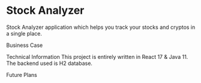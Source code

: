 # Stock Analyzer
Stock Analyzer application which helps you track your stocks and cryptos in a single place.

Business Case


Technical Information
This project is entirely written in React 17 & Java 11. The backend used is H2 database.

Future Plans

